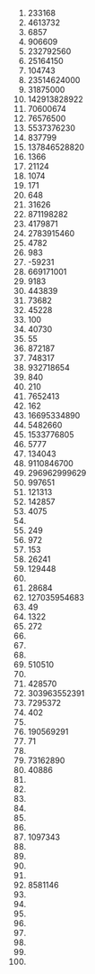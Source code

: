1) 233168
2) 4613732
3) 6857
4) 906609
5) 232792560
6) 25164150
7) 104743
8) 23514624000
9) 31875000
10) 142913828922
11) 70600674
12) 76576500
13) 5537376230
14) 837799
15) 137846528820
16) 1366
17) 21124
18) 1074
19) 171
20) 648
21) 31626
22) 871198282
23) 4179871
24) 2783915460
25) 4782
26) 983
27) -59231
28) 669171001
29) 9183
30) 443839
31) 73682
32) 45228
33) 100
34) 40730
35) 55
36) 872187
37) 748317
38) 932718654
39) 840
40) 210
41) 7652413
42) 162
43) 16695334890
44) 5482660
45) 1533776805
46) 5777
47) 134043
48) 9110846700
49) 296962999629
50) 997651
51) 121313
52) 142857
53) 4075
54) 
55) 249
56) 972
57) 153
58) 26241
59) 129448
60) 
61) 28684
62) 127035954683
63) 49
64) 1322
65) 272
66) 
67) 
68) 
69) 510510
70) 
71) 428570
72) 303963552391
73) 7295372
74) 402
75) 
76) 190569291
77) 71
78) 
79) 73162890
80) 40886
81) 
82) 
83) 
84) 
85) 
86) 
87) 1097343
88) 
89) 
90) 
91) 
92) 8581146
93) 
94) 
95) 
96) 
97) 
98) 
99) 
100) 
